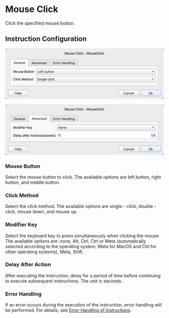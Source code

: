 # Mouse Click

Click the specified mouse button.

## Instruction Configuration

![Mouse Click General Configuration Dialog Box](mouse_click_general_config.png)

![Mouse Click Advanced Configuration Dialog Box](mouse_click_advanced_config.png)

### Mouse Button

Select the mouse button to click. The available options are left button, right button, and middle button.

### Click Method

Select the click method. The available options are single - click, double - click, mouse down, and mouse up.

### Modifier Key

Select the keyboard key to press simultaneously when clicking the mouse. The available options are: none, Alt, Ctrl, Ctrl or Meta (automatically selected according to the operating system, Meta for MacOS and Ctrl for other operating systems), Meta, Shift.

### Delay After Action

After executing the instruction, delay for a period of time before continuing to execute subsequent instructions. The unit is seconds.

### Error Handling

If an error occurs during the execution of the instruction, error handling will be performed. For details, see [Error Handling of Instructions](../../manual/error_handling.md).
